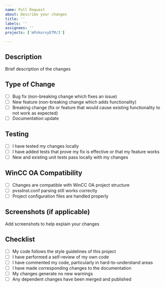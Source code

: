 ```yaml
---
name: Pull Request
about: Describe your changes
title: ''
labels: ''
assignees: ''
projects: ['mPokornyETM/3']

---
```


## Description
Brief description of the changes

## Type of Change
- [ ] Bug fix (non-breaking change which fixes an issue)
- [ ] New feature (non-breaking change which adds functionality)
- [ ] Breaking change (fix or feature that would cause existing functionality to not work as expected)
- [ ] Documentation update

## Testing
- [ ] I have tested my changes locally
- [ ] I have added tests that prove my fix is effective or that my feature works
- [ ] New and existing unit tests pass locally with my changes

## WinCC OA Compatibility
- [ ] Changes are compatible with WinCC OA project structure
- [ ] pvssInst.conf parsing still works correctly
- [ ] Project configuration files are handled properly

## Screenshots (if applicable)
Add screenshots to help explain your changes

## Checklist
- [ ] My code follows the style guidelines of this project
- [ ] I have performed a self-review of my own code
- [ ] I have commented my code, particularly in hard-to-understand areas
- [ ] I have made corresponding changes to the documentation
- [ ] My changes generate no new warnings
- [ ] Any dependent changes have been merged and published